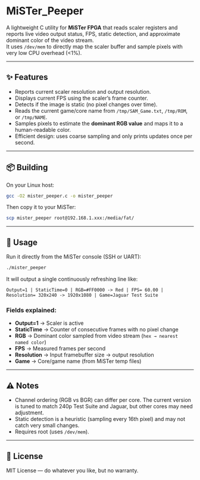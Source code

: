 # MiSTer_Peeper


A lightweight C utility for **MiSTer FPGA** that reads scaler registers and reports live video output status, FPS, static detection, and approximate dominant color of the video stream.  
It uses `/dev/mem` to directly map the scaler buffer and sample pixels with very low CPU overhead (<1%).  

---

## ✨ Features
- Reports current scaler resolution and output resolution.  
- Displays current FPS using the scaler’s frame counter.  
- Detects if the image is static (no pixel changes over time).  
- Reads the current game/core name from `/tmp/SAM_Game.txt`, `/tmp/ROM`, or `/tmp/NAME`.  
- Samples pixels to estimate the **dominant RGB value** and maps it to a human-readable color.  
- Efficient design: uses coarse sampling and only prints updates once per second.  

---

## 📦 Building

On your Linux host:  

```bash
gcc -O2 mister_peeper.c -o mister_peeper
```

Then copy it to your MiSTer:  

```bash
scp mister_peeper root@192.168.1.xxx:/media/fat/
```

---

## 🚀 Usage

Run it directly from the MiSTer console (SSH or UART):  

```bash
./mister_peeper
```

It will output a single continuously refreshing line like:

```
Output=1 | StaticTime=0 | RGB=#FF0000 -> Red | FPS= 60.00 | Resolution= 320x240 -> 1920x1080 | Game=Jaguar Test Suite
```

### Fields explained:
- **Output=1** → Scaler is active  
- **StaticTime** → Counter of consecutive frames with no pixel change  
- **RGB** → Dominant color sampled from video stream (`hex → nearest named color`)  
- **FPS** → Measured frames per second  
- **Resolution** → Input framebuffer size → output resolution  
- **Game** → Core/game name (from MiSTer temp files)  

---

## ⚠️ Notes

- Channel ordering (RGB vs BGR) can differ per core. The current version is tuned to match 240p Test Suite and Jaguar, but other cores may need adjustment.  
- Static detection is a heuristic (sampling every 16th pixel) and may not catch very small changes.  
- Requires root (uses `/dev/mem`).  

---

## 📜 License
MIT License — do whatever you like, but no warranty.  
